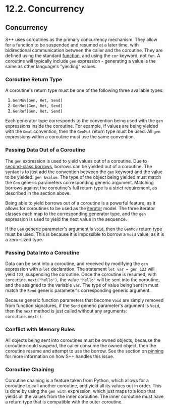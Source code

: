 # 12.2. Concurrency

<primary-label ref="header-label"/>

<secondary-label ref="doc-wip"/>

## Concurrency

S++ uses coroutines as the primary concurrency mechanism. They allow for a function to be suspended and resumed at a
later time, with bidirectional communication between the caller and the coroutine. They are defined using the standard
[function](8-1-Function-Definition.md#function-definition), and using the `cor` keyword, not `fun`. A coroutine will
typically include `gen` expression - generating a value is the same as other language's "yielding" values.

### Coroutine Return Type

<secondary-label ref="feature-frozen"/>

<secondary-label ref="doc-sect-complete"/>

A coroutine's return type must be one of the following three available types:

1. `GenMov[Gen, Ret, Send]`
2. `GenMut[Gen, Ret, Send]`
3. `GenRef[Gen, Ret, Send]`

Each generator type corresponds to the convention being used with the `gen` expressions inside the coroutine. For
example, if values are being yielded with the `&mut` convention, then the `GenMut` return type must be used. All `gen`
expressions within a coroutine must use the same convention.

### Passing Data Out of a Coroutine

<secondary-label ref="examples-todo"/>

The `gen` expression is used to yield values out of a coroutine. Due
to [second-class borrows](11-3-Second-Class-Borrows.md), borrows can be yielded out of a coroutine. The syntax is to
just add the convention between the `gen` keyword and the value to be yielded: `gen &value`. The type of the object
being yielded must match the `Gen` generic parameters corresponding generic argument. Matching borrows against the
coroutine's full return type is a strict requirement, as described in the section above.

Being able to yield borrows out of a coroutine is a powerful feature, as it allows for coroutines to be used as the
[iterator]() model. The three iterator classes each map to the corresponding generator type, and the `gen` expression
is used to yield the next value in the sequence.

If the `Gen` generic parameter's argument is `Void`, then the `GenMov` return type must be used. This is because it is
impossible to borrow a `Void` value, as it is a zero-sized type.

### Passing Data Into a Coroutine

<secondary-label ref="examples-todo"/>

Data can be sent into a coroutine, and received by modifying the `gen` expression with a `let` declaration. The
statement `let var = gen 123` will yield `123`, suspending the coroutine. Once the coroutine is resumed,
with `coroutine.next("hello")`, the value `"hello"` will be sent into the coroutine, and the assigned to the
variable `var`. The type of value being sent in must match the `Send` generic parameter's corresponding generic
argument.

Because generic function parameters that become `Void` are simply removed from function signatures, if the `Send`
generic parameter's argument is `Void`, then the `next` method is just called without any arguments: `coroutine.next()`.

### Conflict with Memory Rules

<secondary-label ref="feature-frozen"/>

All objects being sent into coroutines must be owned objects, because the coroutine could suspend, the caller consume
the owned object, then the coroutine resume and attempt to use the borrow. See the section on [pinning](11-5-Pinning.md)
for more information on how S++ handles this issue.

### Coroutine Chaining

<secondary-label ref="doc-sect-wip"/>

<secondary-label ref="doc-sect-subj-update"/>

<secondary-label ref="examples-todo"/>

Coroutine chaining is a feature taken from Python, which allows for a coroutine to call another coroutine, and yield all
its values out in order. This is done by using the `gen with` expression, which just maps to a loop that yields all the
values from the inner coroutine. The inner coroutine must have a return type that is compatible with the outer
coroutine.

